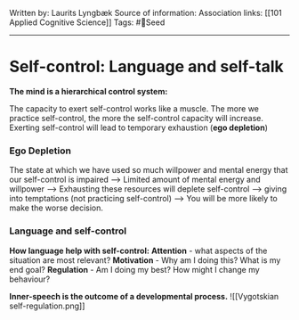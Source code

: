 Written by: Laurits Lyngbæk
Source of information:
Association links: [[101 Applied Cognitive Science]]
Tags: #🌱Seed 
___
# Self-control: Language and self-talk
**The mind is a hierarchical control system:**

The capacity to exert self-control works like a muscle.
The more we practice self-control, the more the self-control capacity will increase.
Exerting self-control will lead to temporary exhaustion (**ego depletion**)


### Ego Depletion
The state at which we have used so much willpower and mental energy that our self-control is impaired
--> Limited amount of mental energy and willpower 
--> Exhausting these resources will deplete self-control
--> giving into temptations (not practicing self-control)
--> You will be more likely to make the worse decision.


### Language and self-control
**How language help with self-control:**
**Attention** - what aspects of the situation are most relevant?
**Motivation** - Why am I doing this? What is my end goal?
**Regulation** - Am I doing my best? How might I change my behaviour?



**Inner-speech is the outcome of a developmental process.** 
![[Vygotskian self-regulation.png]]



